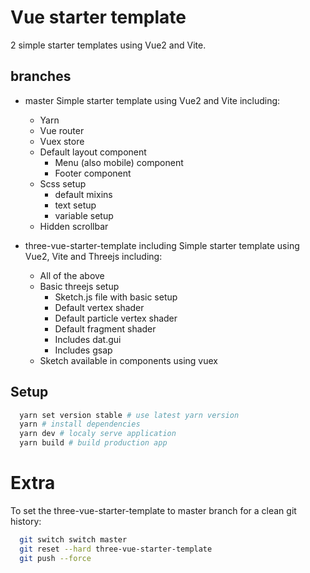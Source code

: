# Vue starter template

2 simple starter templates using Vue2 and Vite.

## branches

- master
  Simple starter template using Vue2 and Vite including:

  - Yarn
  - Vue router
  - Vuex store
  - Default layout component
    - Menu (also mobile) component
    - Footer component
  - Scss setup
    - default mixins
    - text setup
    - variable setup
  - Hidden scrollbar

- three-vue-starter-template including
  Simple starter template using Vue2, Vite and Threejs including:
  - All of the above
  - Basic threejs setup
    - Sketch.js file with basic setup
    - Default vertex shader
    - Default particle vertex shader
    - Default fragment shader
    - Includes dat.gui
    - Includes gsap
  - Sketch available in components using vuex

## Setup

```bash
  yarn set version stable # use latest yarn version
  yarn # install dependencies
  yarn dev # localy serve application
  yarn build # build production app
```

# Extra

To set the three-vue-starter-template to master branch for a clean git history:

```bash
  git switch switch master
  git reset --hard three-vue-starter-template
  git push --force
```
